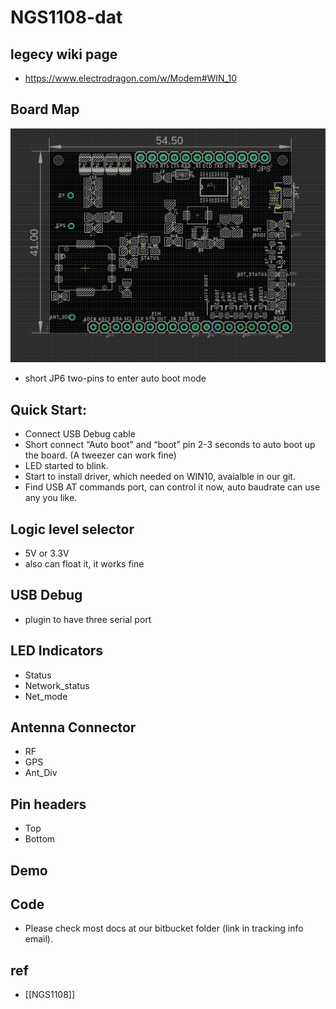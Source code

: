 
# NGS1108-dat

## legecy wiki page 

- https://www.electrodragon.com/w/Modem#WIN_10

## Board Map 

![](2024-03-07-18-36-28.png)

- short JP6 two-pins to enter auto boot mode 


## Quick Start:

- Connect USB Debug cable
- Short connect “Auto boot” and “boot” pin 2-3 seconds to auto boot up the board. (A tweezer can work fine)
- LED started to blink.
- Start to install driver, which needed on WIN10, avaialble in our git.
- Find USB AT commands port, can control it now, auto baudrate can use any you like.


## Logic level selector 

- 5V or 3.3V 
- also can float it, it works fine

## USB Debug

- plugin to have three serial port 


## LED Indicators 

- Status 
- Network_status 
- Net_mode 

## Antenna Connector 

- RF
- GPS
- Ant_Div


## Pin headers 

- Top 
- Bottom 




## Demo 


## Code 

- Please check most docs at our bitbucket folder (link in tracking info email).



## ref 

- [[NGS1108]]